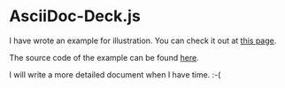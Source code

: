 AsciiDoc-Deck.js
================

I have wrote an example for illustration. You can check it out at [this page](https://github.com/houqp/asciidoc-deckjs/example.html).

The source code of the example can be found [here](https://github.com/houqp/asciidoc-deckjs/example.asciidoc).

I will write a more detailed document when I have time. :-(
